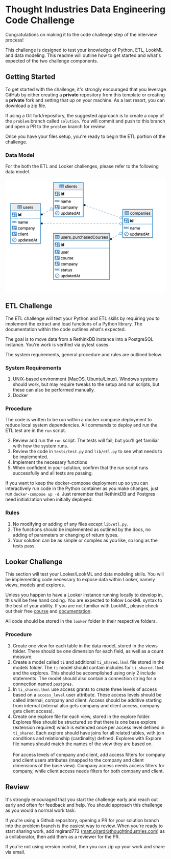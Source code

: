 # Thought Industries Data Engineering Code Challenge

Congratulations on making it to the code challenge step of the interview process!

This challenge is designed to test your knowledge of Python, ETL, LookML and data modeling.
This readme will outline how to get started and what's expected of the two challenge components.

## Getting Started

To get started with the challenge, it's strongly encouraged that you leverage GitHub by either creating a **private** 
repository from this template or creating a **private** fork and setting that up on your machine. 
As a last resort, you can download a zip file. 

If using a Git fork/repository, the suggested approach is to create a copy of the `problem` branch called `solution`.
You will commit and push to this branch and open a PR to the `problem` branch for review.

Once you have your files setup, you're ready to begin the ETL portion of the challenge.

### Data Model
For the both the ETL and Looker challenges, please refer to the following data model.

![data-model](data-model.png?raw=true "Data Model")

## ETL Challenge

The ETL challenge will test your Python and ETL skills by requiring you to 
implement the extract and load functions of a Python library.
The documentation within the code outlines what's expected. 

The goal is to move data from a RethinkDB instance into a PostgreSQL instance. 
You're work is verified via pytest cases. 

The system requirements, general procedure and rules are outlined below.

### System Requirements
1. UNIX-based environment (MacOS, Ubuntu/Linux). Windows systems should work, 
but may require tweaks to the setup and run scripts, but these can also be performed manually.
2. Docker

### Procedure
The code is written to be run within a docker compose deployment to reduce local system dependencies.
All commands to deploy and run the ETL test are in the `run` script.

2. Review and run the `run` script. The tests will fail, but you'll get familiar with how the system runs.
3. Review the code in `tests/test.py` and `lib/etl.py` to see what needs to be implemented.
4. Implement the necessary functions
5. When confident in your solution, confirm that the run script runs successfully and all tests are passing.

If you want to keep the docker-compose deployment up so you can interactively run code 
in the Python container as you make changes, just run `docker-compose up -d`. 
Just remember that RethinkDB and Postgres need initialization when initially deployed.

### Rules
1. No modifying or adding of any files except `lib/etl.py`.
2. The functions should be implemented as outlined by the docs, 
no adding of parameters or changing of return types.
2. Your solution can be as simple or complex as you like, so long as the tests pass.

## Looker Challenge

This section will test your Looker/LookML and data modeling skills. 
You will be implementing code necessary to expose data within Looker, namely views, models and explores.

Unless you happen to have a Looker instance running locally to develop in, this will be free hand coding.
You are expected to follow LookML syntax to the best of your ability. If you are not familiar with 
LookML, please check out their free [course](https://training.looker.com/looker-development-foundations) 
and [documentation](https://docs.looker.com/data-modeling/learning-lookml/lookml-intro).

All code should be stored in the `looker` folder in their respective folders.

### Procedure
1. Create one view for each table in the data model, stored in the views folder. 
There should be one dimension for each field, as well as a count measure.
2. Create a model called `ti` and additional `ti_shared.lkml` file stored in the models folder. 
The `ti` model should contain includes for `ti_shared.lkml` and the explores. 
This should be accomplished using only 2 include statements. The model should also contain a connection string for a 
connection named `postgres`.
3. In `ti_shared.lkml` use access grants to create three levels of access based on a `access_level` user attribute.
These access levels should be called internal, company and client. Access should be additive starting from internal
(internal also gets company and client access, company gets client access).
4. Create one explore file for each view, stored in the explore folder. Explores files should be structured so
that there is one base explore (extension required) which is extended once per access level defined in `ti_shared`. 
Each explore should have joins for all related tables, with join conditions and relationship (cardinality) defined. 
Explores with Explore file names should match the names of the view they are based on.<br/><br/>
For access levels of company and client, add access filters for company and client users attributes 
(mapped to the company and client dimensions of the base view). Company access needs access filters for company, 
while client access needs filters for both company and client. 

## Review
It's strongly encouraged that you start the challenge early and reach out early and often for feedback and help.
You should approach this challenge as you would a normal work task.

If you're using a Github repository, opening a PR for your solution branch into the problem branch is the easiest
way to review. When you're ready to start sharing work, add mgirard772 (matt.girard@thoughtindustries.com) as a
collaborator, then add them as a reviewer for the PR. 

If you're not using version control, then you can zip up your work and share via email.



